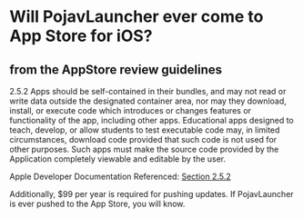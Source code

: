 # Will PojavLauncher ever come to App Store for iOS?

## from the AppStore review guidelines
2.5.2 Apps should be self-contained in their bundles, and may not read or write data outside the designated container area, nor may they download, install, or execute code which introduces or changes features or functionality of the app, including other apps. Educational apps designed to teach, develop, or allow students to test executable code may, in limited circumstances, download code provided that such code is not used for other purposes. Such apps must make the source code provided by the Application completely viewable and editable by the user.

Apple Developer Documentation Referenced: [Section 2.5.2](https://developer.apple.com/app-store/review/guidelines/#performance:~:text=Apps%20should%20be,by%20the%20user)

Additionally, $99 per year is required for pushing updates.
If PojavLauncher is ever pushed to the App Store, you will know.
